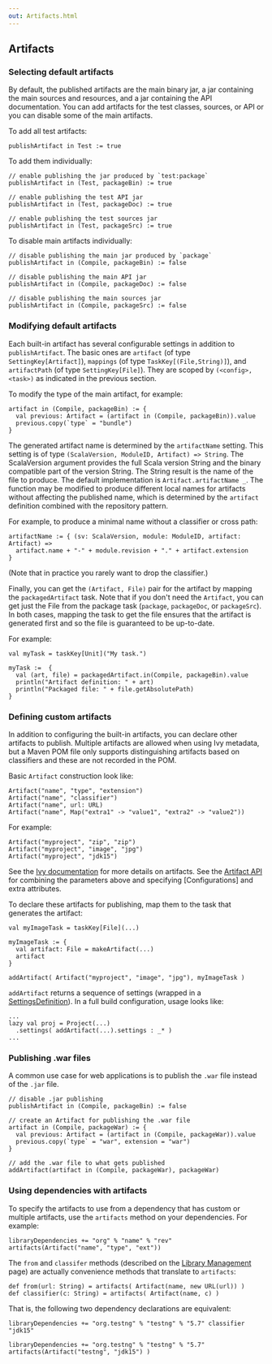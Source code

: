 ```yaml
---
out: Artifacts.html
---
```


  [Library-Management]: Library-Management.html

Artifacts
---------

### Selecting default artifacts

By default, the published artifacts are the main binary jar, a jar
containing the main sources and resources, and a jar containing the API
documentation. You can add artifacts for the test classes, sources, or
API or you can disable some of the main artifacts.

To add all test artifacts:

    publishArtifact in Test := true

To add them individually:

    // enable publishing the jar produced by `test:package`
    publishArtifact in (Test, packageBin) := true

    // enable publishing the test API jar
    publishArtifact in (Test, packageDoc) := true

    // enable publishing the test sources jar
    publishArtifact in (Test, packageSrc) := true

To disable main artifacts individually:

    // disable publishing the main jar produced by `package`
    publishArtifact in (Compile, packageBin) := false

    // disable publishing the main API jar
    publishArtifact in (Compile, packageDoc) := false

    // disable publishing the main sources jar
    publishArtifact in (Compile, packageSrc) := false

### Modifying default artifacts

Each built-in artifact has several configurable settings in addition to
`publishArtifact`. The basic ones are `artifact` (of type
`SettingKey[Artifact]`), `mappings` (of type `TaskKey[(File,String)]`),
and `artifactPath` (of type `SettingKey[File]`). They are scoped by
`(<config>, <task>)` as indicated in the previous section.

To modify the type of the main artifact, for example:

    artifact in (Compile, packageBin) := {
      val previous: Artifact = (artifact in (Compile, packageBin)).value
      previous.copy(`type` = "bundle")
    }

The generated artifact name is determined by the `artifactName` setting.
This setting is of type `(ScalaVersion, ModuleID, Artifact) => String`.
The ScalaVersion argument provides the full Scala version String and the
binary compatible part of the version String. The String result is the
name of the file to produce. The default implementation is
`Artifact.artifactName _`. The function may be modified to produce
different local names for artifacts without affecting the published
name, which is determined by the `artifact` definition combined with the
repository pattern.

For example, to produce a minimal name without a classifier or cross
path:

    artifactName := { (sv: ScalaVersion, module: ModuleID, artifact: Artifact) =>
      artifact.name + "-" + module.revision + "." + artifact.extension
    }

(Note that in practice you rarely want to drop the classifier.)

Finally, you can get the `(Artifact, File)` pair for the artifact by
mapping the `packagedArtifact` task. Note that if you don't need the
`Artifact`, you can get just the File from the package task (`package`,
`packageDoc`, or `packageSrc`). In both cases, mapping the task to get
the file ensures that the artifact is generated first and so the file is
guaranteed to be up-to-date.

For example:

    val myTask = taskKey[Unit]("My task.")

    myTask :=  {
      val (art, file) = packagedArtifact.in(Compile, packageBin).value
      println("Artifact definition: " + art)
      println("Packaged file: " + file.getAbsolutePath)
    }

### Defining custom artifacts

In addition to configuring the built-in artifacts, you can declare other
artifacts to publish. Multiple artifacts are allowed when using Ivy
metadata, but a Maven POM file only supports distinguishing artifacts
based on classifiers and these are not recorded in the POM.

Basic `Artifact` construction look like:

    Artifact("name", "type", "extension")
    Artifact("name", "classifier")
    Artifact("name", url: URL)
    Artifact("name", Map("extra1" -> "value1", "extra2" -> "value2"))

For example:

    Artifact("myproject", "zip", "zip")
    Artifact("myproject", "image", "jpg")
    Artifact("myproject", "jdk15")

See the
[Ivy documentation](http://ant.apache.org/ivy/history/2.3.0/ivyfile/dependency-artifact.html)
for more details on artifacts. See the
[Artifact API](../../api/sbt/Artifact\$.html) for combining the
parameters above and specifying [Configurations] and extra attributes.

To declare these artifacts for publishing, map them to the task that
generates the artifact:

    val myImageTask = taskKey[File](...)

    myImageTask := {
      val artifact: File = makeArtifact(...)
      artifact
    }

    addArtifact( Artifact("myproject", "image", "jpg"), myImageTask )

`addArtifact` returns a sequence of settings (wrapped in a
[SettingsDefinition](../../api/#sbt.Init\$SettingsDefinition)). In a
full build configuration, usage looks like:

    ...
    lazy val proj = Project(...)
      .settings( addArtifact(...).settings : _* )
    ...

### Publishing .war files

A common use case for web applications is to publish the `.war` file
instead of the `.jar` file.

    // disable .jar publishing 
    publishArtifact in (Compile, packageBin) := false 

    // create an Artifact for publishing the .war file 
    artifact in (Compile, packageWar) := {
      val previous: Artifact = (artifact in (Compile, packageWar)).value
      previous.copy(`type` = "war", extension = "war") 
    } 

    // add the .war file to what gets published 
    addArtifact(artifact in (Compile, packageWar), packageWar) 

### Using dependencies with artifacts

To specify the artifacts to use from a dependency that has custom or
multiple artifacts, use the `artifacts` method on your dependencies. For
example:

    libraryDependencies += "org" % "name" % "rev" artifacts(Artifact("name", "type", "ext"))

The `from` and `classifer` methods (described on the
[Library Management][Library-Management] page) are actually convenience
methods that translate to `artifacts`:

    def from(url: String) = artifacts( Artifact(name, new URL(url)) )
    def classifier(c: String) = artifacts( Artifact(name, c) )

That is, the following two dependency declarations are equivalent:

    libraryDependencies += "org.testng" % "testng" % "5.7" classifier "jdk15"

    libraryDependencies += "org.testng" % "testng" % "5.7" artifacts(Artifact("testng", "jdk15") )
